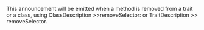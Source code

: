This announcement will be emitted when a method is removed from a trait or a class, using ClassDescription >>removeSelector: or TraitDescription >> removeSelector.